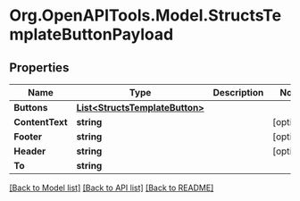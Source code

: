 
# Org.OpenAPITools.Model.StructsTemplateButtonPayload

## Properties

Name | Type | Description | Notes
------------ | ------------- | ------------- | -------------
**Buttons** | [**List&lt;StructsTemplateButton&gt;**](StructsTemplateButton.md) |  | 
**ContentText** | **string** |  | [optional] 
**Footer** | **string** |  | [optional] 
**Header** | **string** |  | [optional] 
**To** | **string** |  | 

[[Back to Model list]](../README.md#documentation-for-models)
[[Back to API list]](../README.md#documentation-for-api-endpoints)
[[Back to README]](../README.md)

